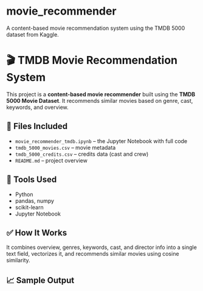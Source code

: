 # movie_recommender
A content-based movie recommendation system using the TMDB 5000 dataset from Kaggle.
# 🎬 TMDB Movie Recommendation System

This project is a **content-based movie recommender** built using the **TMDB 5000 Movie Dataset**. It recommends similar movies based on genre, cast, keywords, and overview.

## 📁 Files Included

- `movie_recommender_tmdb.ipynb` – the Jupyter Notebook with full code
- `tmdb_5000_movies.csv` – movie metadata
- `tmdb_5000_credits.csv` – credits data (cast and crew)
- `README.md` – project overview

## 🔧 Tools Used

- Python
- pandas, numpy
- scikit-learn
- Jupyter Notebook

## ✅ How It Works

It combines overview, genres, keywords, cast, and director info into a single text field, vectorizes it, and recommends similar movies using cosine similarity.

## 📈 Sample Output


